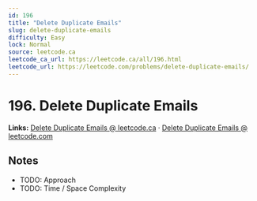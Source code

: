 ```yaml
--- 
id: 196
title: "Delete Duplicate Emails"
slug: delete-duplicate-emails
difficulty: Easy
lock: Normal
source: leetcode.ca
leetcode_ca_url: https://leetcode.ca/all/196.html
leetcode_url: https://leetcode.com/problems/delete-duplicate-emails/
---
```


# 196. Delete Duplicate Emails

**Links:** [Delete Duplicate Emails @ leetcode.ca](https://leetcode.ca/all/196.html) · [Delete Duplicate Emails @ leetcode.com](https://leetcode.com/problems/delete-duplicate-emails/)

## Notes
- TODO: Approach
- TODO: Time / Space Complexity
